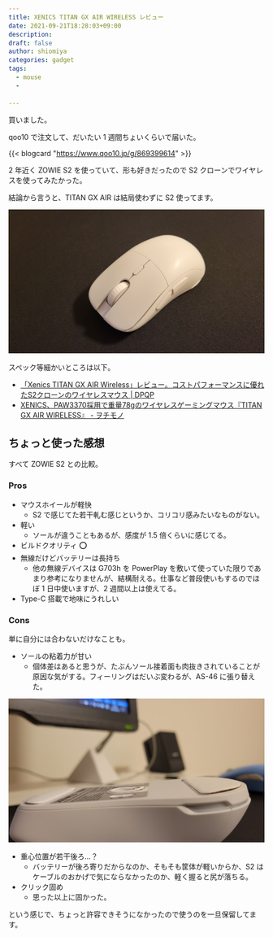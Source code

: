 ```yaml
---
title: XENICS TITAN GX AIR WIRELESS レビュー
date: 2021-09-21T18:28:03+09:00
description:
draft: false
author: shiomiya
categories: gadget
tags:
  - mouse
  -

---
```


買いました。

qoo10 で注文して、だいたい 1 週間ちょいくらいで届いた。

{{< blogcard "https://www.qoo10.jp/g/869399614" >}}

2 年近く ZOWIE S2 を使っていて、形も好きだったので S2 クローンでワイヤレスを使ってみたかった。

結論から言うと、TITAN GX AIR は結局使わずに S2 使ってます。

![](2021-09-21-18-36-15.png)

スペック等細かいところは以下。

- [「Xenics TITAN GX AIR Wireless」レビュー。コストパフォーマンスに優れたS2クローンのワイヤレスマウス | DPQP](https://dpqp.jp/review/xenics-titan-gx-air-wireless)
- [XENICS、PAW3370採用で重量78gのワイヤレスゲーミングマウス『TITAN GX AIR WIRELESS』 - ヲチモノ](https://watchmono.com/e/xenics-titan-gx-air-wireless)

## ちょっと使った感想

すべて ZOWIE S2 との比較。

### Pros

- マウスホイールが軽快
  - S2 で感じてた若干軋む感じというか、コリコリ感みたいなものがない。
- 軽い
  - ソールが違うこともあるが、感度が 1.5 倍くらいに感じてる。
- ビルドクオリティ ⭕
- 無線だけどバッテリーは長持ち
  - 他の無線デバイスは G703h を PowerPlay を敷いて使っていた限りであまり参考になりませんが、結構耐える。仕事など普段使いもするのでほぼ 1 日中使いますが、2 週間以上は使えてる。
- Type-C 搭載で地味にうれしい

### Cons

単に自分には合わないだけなことも。

- ソールの粘着力が甘い
  - 個体差はあると思うが、たぶんソール接着面も肉抜きされていることが原因な気がする。フィーリングはだいぶ変わるが、AS-46 に張り替えた。

![](2021-09-21-18-52-03.png)

- 重心位置が若干後ろ...？
  - バッテリーが後ろ寄りだからなのか、そもそも筐体が軽いからか、S2 はケーブルのおかげで気にならなかったのか、軽く握ると尻が落ちる。
- クリック固め
  - 思った以上に固かった。

という感じで、ちょっと許容できそうになかったので使うのを一旦保留してます。